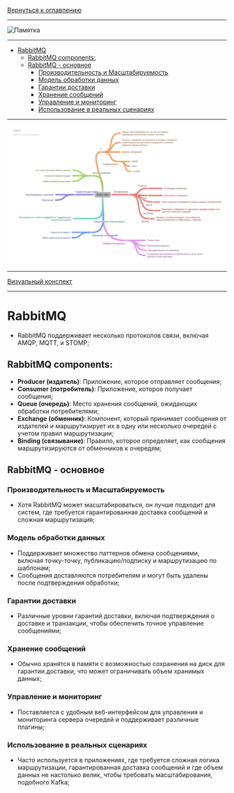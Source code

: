 [Вернуться к оглавлению](https://github.com/engine-it-in/different-level-task/blob/main/README.md)
***
![Памятка]()
***
* [RabbitMQ](#rabbitmq)
  * [RabbitMQ components:](#rabbitmq-components-)
  * [RabbitMQ - основное](#rabbitmq---основное)
    * [Производительность и Масштабируемость](#производительность-и-масштабируемость)
    * [Модель обработки данных](#модель-обработки-данных)
    * [Гарантии доставки](#гарантии-доставки)
    * [Хранение сообщений](#хранение-сообщений)
    * [Управление и мониторинг](#управление-и-мониторинг)
    * [Использование в реальных сценариях](#использование-в-реальных-сценариях)
***
![Описание картинки](Rabit_MQ.png)
***
[Визуальный конспект](https://coggle.it/diagram/Zt8ayYKz-e0WzN3U/t/rabit-mq/56656055b862bb308786ee6f669422ca7197bdeac851409b610f1a0a2141a1f9)
***

# RabbitMQ

* RabbitMQ поддерживает несколько протоколов связи, включая AMQP, MQTT, и STOMP;

## RabbitMQ components:

- **Producer (издатель)**: Приложение, которое отправляет сообщения;
- **Consumer (потребитель)**: Приложение, которое получает сообщения;
- **Queue (очередь)**: Место хранения сообщений, ожидающих обработки потребителями;
- **Exchange (обменник)**: Компонент, который принимает сообщения от издателей и маршрутизирует их в одну или несколько
  очередей с учетом правил маршрутизации;
- **Binding (связывание)**: Правило, которое определяет, как сообщения маршрутизируются от обменников к очередям;

## RabbitMQ - основное

### Производительность и Масштабируемость

* Хотя RabbitMQ может масштабироваться, он лучше подходит для систем, где требуется гарантированная доставка
сообщений и сложная маршрутизация;

### Модель обработки данных

* Поддерживает множество паттернов обмена сообщениями, включая точку-точку, публикацию/подписку и
маршрутизацию по шаблонам; 
* Сообщения доставляются потребителям и могут быть удалены после подтверждения обработки;

### Гарантии доставки

* Различные уровни гарантий доставки, включая подтверждения о доставке и транзакции, чтобы
обеспечить точное управление сообщениями;

### Хранение сообщений

* Обычно хранятся в памяти с возможностью сохранения на диск для гарантии доставки, что может ограничивать объем хранимых
данных;

### Управление и мониторинг

* Поставляется с удобным веб-интерфейсом для управления и мониторинга сервера очередей и поддерживает
различные плагины;

### Использование в реальных сценариях

* Часто используется в приложениях, где требуется сложная логика маршрутизации, гарантированная доставка
сообщений и где объем данных не настолько велик, чтобы требовать масштабирования, подобного Kafka;
